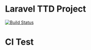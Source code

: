 # Laravel TTD Project
[![Build Status](https://travis-ci.org/FakhriSyifaurrahman/ConInteg-Test.svg?branch=master)](https://travis-ci.org/FakhriSyifaurrahman/ConInteg-Test)
# CI Test
